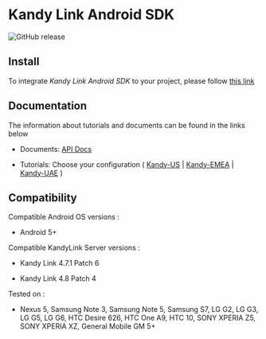 # Kandy Link Android SDK

<p>
    <img alt="GitHub release" src="https://img.shields.io/github/v/release/kandy-io/kandy-link-android-sdk">
</p>

## Install

To integrate *Kandy Link Android SDK* to your project, please follow [this link](https://kandy-io.github.io/kandy-link-android-sdk/tutorials/#/?id=adding-mobilesdk-dependency-to-your-project) 

## Documentation

The information about tutorials and documents can be found in the links below

* Documents: [API Docs](https://kandy-io.github.io/kandy-link-android-sdk/docs)

* Tutorials: Choose your configuration ( [Kandy-US](https://kandy-io.github.io/kandy-link-android-sdk/tutorials/?SUBSCRIPTIONFQDN=webrtc-na.kandy.io&WEBSOCKETFQDN=webrtc-na.kandy.io&ICESERVER1=turn-na-1.kandy.io&ICESERVER2=turn-na-2.kandy.io) | [Kandy-EMEA](https://kandy-io.github.io/kandy-link-android-sdk/tutorials/?SUBSCRIPTIONFQDN=webrtc-em.kandy.io&WEBSOCKETFQDN=webrtc-em.kandy.io&ICESERVER1=turn-em-1.kandy.io&ICESERVER2=turn-em-2.kandy.io) | [Kandy-UAE](https://kandy-io.github.io/kandy-link-android-sdk/tutorials/?SUBSCRIPTIONFQDN=ct-webrtc.etisalat.ae&WEBSOCKETFQDN=ct-webrtc.etisalat.ae&ICESERVER1=ct-turn1.etisalat.ae&ICESERVER2=ct-turn2.etisalat.ae) )

## Compatibility

Compatible Android OS versions :

* Android 5+

Compatible KandyLink Server versions :

* Kandy Link 4.7.1 Patch 6

* Kandy Link 4.8 Patch 4

Tested on :

* Nexus 5, Samsung Note 3, Samsung Note 5, Samsung S7, LG G2, LG G3, LG G5, LG G6, HTC Desire 626, HTC One A9, HTC 10, SONY XPERIA Z5, SONY XPERIA XZ, General Mobile GM 5+

